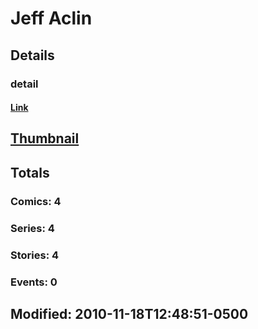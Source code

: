# Jeff  Aclin 
## Details
### detail
#### [Link](http://marvel.com/comics/creators/3374/jeff_aclin?utm_campaign=apiRef&utm_source=225578a89fc76f3d20fbffda5d17a88d)
## [Thumbnail](http://i.annihil.us/u/prod/marvel/i/mg/b/40/image_not_available.jpg)
## Totals
### Comics: 4
### Series: 4
### Stories: 4
### Events: 0
## Modified: 2010-11-18T12:48:51-0500